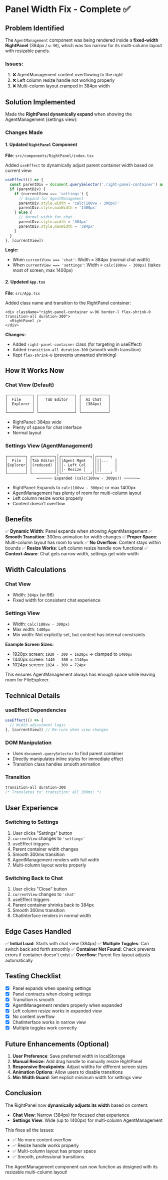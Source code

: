 # Panel Width Fix - Complete ✅

## Problem Identified

The `AgentManagement` component was being rendered inside a **fixed-width RightPanel** (384px / `w-96`), which was too narrow for its multi-column layout with resizable panels.

### Issues:
1. ❌ AgentManagement content overflowing to the right
2. ❌ Left column resize handle not working properly  
3. ❌ Multi-column layout cramped in 384px width

## Solution Implemented

Made the **RightPanel dynamically expand** when showing the AgentManagement (settings view):

### Changes Made

#### 1. Updated `RightPanel` Component
**File**: `src/components/RightPanel/index.tsx`

Added `useEffect` to dynamically adjust parent container width based on current view:

```typescript
useEffect(() => {
  const parentDiv = document.querySelector('.right-panel-container') as HTMLDivElement
  if (parentDiv) {
    if (currentView === 'settings') {
      // Expand for AgentManagement
      parentDiv.style.width = 'calc(100vw - 300px)'
      parentDiv.style.maxWidth = '1400px'
    } else {
      // Normal width for chat
      parentDiv.style.width = '384px'
      parentDiv.style.maxWidth = '384px'
    }
  }
}, [currentView])
```

**Logic:**
- When `currentView === 'chat'`: Width = 384px (normal chat width)
- When `currentView === 'settings'`: Width = `calc(100vw - 300px)` (takes most of screen, max 1400px)

#### 2. Updated `App.tsx`
**File**: `src/App.tsx`

Added class name and transition to the RightPanel container:

```tsx
<div className="right-panel-container w-96 border-l flex-shrink-0 transition-all duration-300">
  <RightPanel />
</div>
```

**Changes:**
- Added `right-panel-container` class (for targeting in useEffect)
- Added `transition-all duration-300` (smooth width transition)
- Kept `flex-shrink-0` (prevents unwanted shrinking)

## How It Works Now

### Chat View (Default)
```
┌───────────┐ ┌────────────────┐ ┌────────────┐
│  File     │ │   Tab Editor   │ │  AI Chat   │
│  Explorer │ │                │ │  (384px)   │
│           │ │                │ │            │
└───────────┘ └────────────────┘ └────────────┘
```
- RightPanel: 384px wide
- Plenty of space for chat interface
- Normal layout

### Settings View (AgentManagement)
```
┌────────┐ ┌──────────┐│┌─────────────┐│┌──────┐
│  File  │ │Tab Editor││││Agent Mgmt   ││││...   │
│Explorer│ │(reduced) ││││- Left Col   ││││      │
│        │ │          ││││- Resize │   ││││      │
└────────┘ └──────────┘│└─────────────┘│└──────┘
              ←────── Expanded (calc(100vw - 300px)) ──────→
```
- RightPanel: Expands to `calc(100vw - 300px)` or max 1400px
- AgentManagement has plenty of room for multi-column layout
- Left column resize works properly
- Content doesn't overflow

## Benefits

✅ **Dynamic Width**: Panel expands when showing AgentManagement
✅ **Smooth Transition**: 300ms animation for width changes
✅ **Proper Space**: Multi-column layout has room to work
✅ **No Overflow**: Content stays within bounds
✅ **Resize Works**: Left column resize handle now functional
✅ **Context-Aware**: Chat gets narrow width, settings get wide width

## Width Calculations

### Chat View
- Width: `384px` (w-96)
- Fixed width for consistent chat experience

### Settings View
- Width: `calc(100vw - 300px)`
- Max width: `1400px`
- Min width: Not explicitly set, but content has internal constraints

**Example Screen Sizes:**
- 1920px screen: `1920 - 300 = 1620px` → clamped to `1400px`
- 1440px screen: `1440 - 300 = 1140px`
- 1024px screen: `1024 - 300 = 724px`

This ensures AgentManagement always has enough space while leaving room for FileExplorer.

## Technical Details

### useEffect Dependencies
```typescript
useEffect(() => {
  // Width adjustment logic
}, [currentView]) // Re-runs when view changes
```

### DOM Manipulation
- Uses `document.querySelector` to find parent container
- Directly manipulates inline styles for immediate effect
- Transition class handles smooth animation

### Transition
```css
transition-all duration-300
/* Translates to: transition: all 300ms; */
```

## User Experience

### Switching to Settings
1. User clicks "Settings" button
2. `currentView` changes to `'settings'`
3. useEffect triggers
4. Parent container width changes
5. Smooth 300ms transition
6. AgentManagement renders with full width
7. Multi-column layout works properly

### Switching Back to Chat
1. User clicks "Close" button
2. `currentView` changes to `'chat'`
3. useEffect triggers
4. Parent container shrinks back to 384px
5. Smooth 300ms transition
6. ChatInterface renders in normal width

## Edge Cases Handled

✅ **Initial Load**: Starts with chat view (384px)
✅ **Multiple Toggles**: Can switch back and forth smoothly
✅ **Container Not Found**: Check prevents errors if container doesn't exist
✅ **Overflow**: Parent flex layout adjusts automatically

## Testing Checklist

- [x] Panel expands when opening settings
- [x] Panel contracts when closing settings
- [x] Transition is smooth
- [x] AgentManagement renders properly when expanded
- [x] Left column resize works in expanded view
- [x] No content overflow
- [x] ChatInterface works in narrow view
- [x] Multiple toggles work correctly

## Future Enhancements (Optional)

1. **User Preference**: Save preferred width in localStorage
2. **Manual Resize**: Add drag handle to manually resize RightPanel
3. **Responsive Breakpoints**: Adjust widths for different screen sizes
4. **Animation Options**: Allow users to disable transitions
5. **Min Width Guard**: Set explicit minimum width for settings view

## Conclusion

The RightPanel now **dynamically adjusts its width** based on content:
- **Chat View**: Narrow (384px) for focused chat experience
- **Settings View**: Wide (up to 1400px) for multi-column AgentManagement

This fixes all the issues:
- ✅ No more content overflow
- ✅ Resize handle works properly
- ✅ Multi-column layout has proper space
- ✅ Smooth, professional transitions

The AgentManagement component can now function as designed with its resizable multi-column layout!

